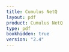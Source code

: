 ```yaml
---
title: Cumulus NetQ
layout: pdf
product: Cumulus NetQ
type: pdf
bookhidden: true
version: "2.4"
---
```

